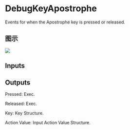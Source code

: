 # DebugKeyApostrophe

Events for when the Apostrophe key is pressed or released.

## 图示

![]($-20221218-19190914.png)

## Inputs

## Outputs

Pressed: Exec.

Released: Exec.

Key: Key Structure.

Action Value: Input Action Value Structure.

